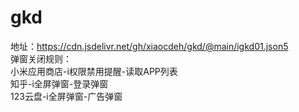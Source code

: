 # gkd
地址：https://cdn.jsdelivr.net/gh/xiaocdeh/gkd/@main/igkd01.json5  
弹窗关闭规则：<br>
小米应用商店-i权限禁用提醒-读取APP列表<br>
知乎-i全屏弹窗-登录弹窗<br>
123云盘-i全屏弹窗-广告弹窗<br>
